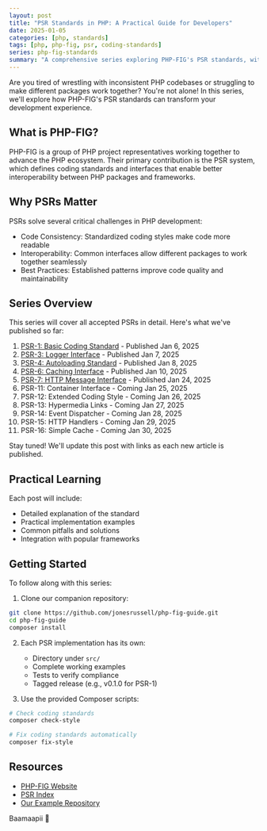 ```yaml
---
layout: post
title: "PSR Standards in PHP: A Practical Guide for Developers"
date: 2025-01-05
categories: [php, standards]
tags: [php, php-fig, psr, coding-standards]
series: php-fig-standards
summary: "A comprehensive series exploring PHP-FIG's PSR standards, with practical examples and real-world applications to help developers write more maintainable and interoperable PHP code."
---
```


Are you tired of wrestling with inconsistent PHP codebases or struggling to make different packages work together? You're not alone! In this series, we'll explore how PHP-FIG's PSR standards can transform your development experience.

## What is PHP-FIG?

PHP-FIG is a group of PHP project representatives working together to advance the PHP ecosystem. Their primary contribution is the PSR system, which defines coding standards and interfaces that enable better interoperability between PHP packages and frameworks.

## Why PSRs Matter

PSRs solve several critical challenges in PHP development:

- Code Consistency: Standardized coding styles make code more readable
- Interoperability: Common interfaces allow different packages to work together seamlessly
- Best Practices: Established patterns improve code quality and maintainability

## Series Overview

This series will cover all accepted PSRs in detail. Here's what we've published so far:

1. [PSR-1: Basic Coding Standard](/blog/psr-1-basic-coding-standard) - Published Jan 6, 2025
2. [PSR-3: Logger Interface](/blog/psr-3-logger-interface) - Published Jan 7, 2025
3. [PSR-4: Autoloading Standard](/blog/psr-4-autoloading-standard) - Published Jan 8, 2025
4. [PSR-6: Caching Interface](/blog/psr-6-caching-interface) - Published Jan 10, 2025
5. [PSR-7: HTTP Message Interface](/blog/psr-7-http-message-interfaces) - Published Jan 24, 2025
6. PSR-11: Container Interface - Coming Jan 25, 2025
7. PSR-12: Extended Coding Style - Coming Jan 26, 2025
8. PSR-13: Hypermedia Links - Coming Jan 27, 2025
9. PSR-14: Event Dispatcher - Coming Jan 28, 2025
10. PSR-15: HTTP Handlers - Coming Jan 29, 2025
11. PSR-16: Simple Cache - Coming Jan 30, 2025

Stay tuned! We'll update this post with links as each new article is published.

## Practical Learning

Each post will include:

- Detailed explanation of the standard
- Practical implementation examples
- Common pitfalls and solutions
- Integration with popular frameworks

## Getting Started

To follow along with this series:

1. Clone our companion repository:

```bash
git clone https://github.com/jonesrussell/php-fig-guide.git
cd php-fig-guide
composer install
```

2. Each PSR implementation has its own:
   - Directory under `src/`
   - Complete working examples
   - Tests to verify compliance
   - Tagged release (e.g., v0.1.0 for PSR-1)

3. Use the provided Composer scripts:

```bash
# Check coding standards
composer check-style

# Fix coding standards automatically
composer fix-style
```

## Resources

- [PHP-FIG Website](https://www.php-fig.org/)
- [PSR Index](https://www.php-fig.org/psr/)
- [Our Example Repository](https://github.com/jonesrussell/php-fig-guide)

Baamaapii 👋
